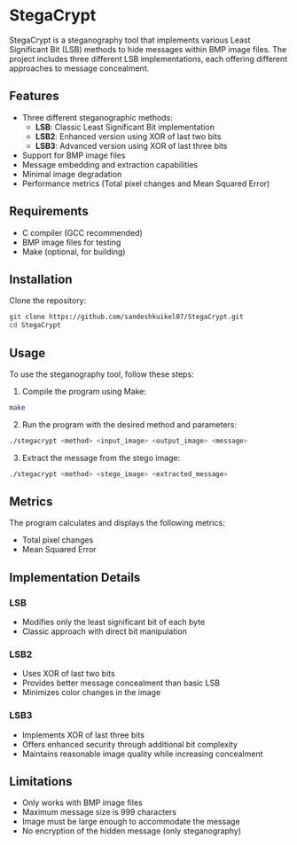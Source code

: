 # StegaCrypt

StegaCrypt is a steganography tool that implements various Least Significant Bit (LSB) methods to hide messages within BMP image files. The project includes three different LSB implementations, each offering different approaches to message concealment.

## Features

- Three different steganographic methods:
  - **LSB**: Classic Least Significant Bit implementation
  - **LSB2**: Enhanced version using XOR of last two bits
  - **LSB3**: Advanced version using XOR of last three bits
- Support for BMP image files
- Message embedding and extraction capabilities
- Minimal image degradation
- Performance metrics (Total pixel changes and Mean Squared Error)

## Requirements

- C compiler (GCC recommended)
- BMP image files for testing
- Make (optional, for building)

## Installation

Clone the repository:

```bash
git clone https://github.com/sandeshkuikel07/StegaCrypt.git
cd StegaCrypt
```

## Usage

To use the steganography tool, follow these steps:

1. Compile the program using Make:

```bash
make
```

2. Run the program with the desired method and parameters:

```bash
./stegacrypt <method> <input_image> <output_image> <message>
```

3. Extract the message from the stego image:

```bash
./stegacrypt <method> <stego_image> <extracted_message>
```

## Metrics

The program calculates and displays the following metrics:

- Total pixel changes
- Mean Squared Error


## Implementation Details

### LSB
- Modifies only the least significant bit of each byte
- Classic approach with direct bit manipulation

### LSB2
- Uses XOR of last two bits
- Provides better message concealment than basic LSB
- Minimizes color changes in the image

### LSB3
- Implements XOR of last three bits
- Offers enhanced security through additional bit complexity
- Maintains reasonable image quality while increasing concealment

## Limitations

- Only works with BMP image files
- Maximum message size is 999 characters
- Image must be large enough to accommodate the message
- No encryption of the hidden message (only steganography)



